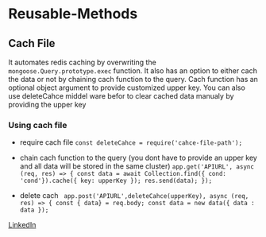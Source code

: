 # Reusable-Methods

## Cach File

It automates redis caching by overwriting the `mongoose.Query.prototype.exec` function.
It also has an option to either cach the data or not by chaining cach function to the query.
Cach function has an optional object argument to provide customized upper key.
You can also use deleteCahce middel ware befor to clear cached data manualy by providing the upper key

### Using cach file

-   require cach file
    `const deleteCahce = require('cahce-file-path');`

-   chain cach function to the query (you dont have to provide an upper key and all data will be stored in the same cluster)
    `app.get('APIURL', async (req, res) => { const data = await Collection.find({ cond: 'cond'}).cache({ key: upperKey }); res.send(data); });`

-   delete cach
    ` app.post('APIURL',deleteCahce(upperKey), async (req, res) => { const { data} = req.body; const data = new data({ data : data });`

[LinkedIn](https://www.linkedin.com/in/ahmed-abdelgaber/)
